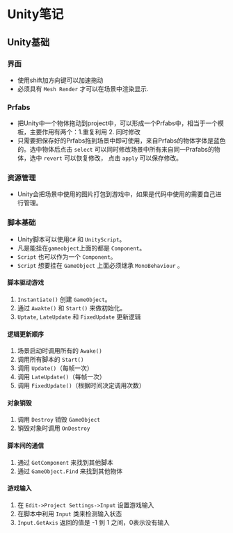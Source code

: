 # Unity笔记

## Unity基础

### 界面

* 使用shift加方向键可以加速拖动
* 必须具有 `Mesh Render` 才可以在场景中渲染显示.

### Prfabs
* 把Unity中一个物体拖动到project中，可以形成一个Prfabs中，相当于一个模板，主要作用有两个：1.重复利用  2. 同时修改
* 只需要把保存好的Prfabs拖到场景中即可使用，来自Prfabs的物体字体是蓝色的。选中物体后点击 `select` 可以同时修改场景中所有来自同一Prafabs的物体，选中 `revert` 可以恢复修改， 点击 `apply` 可以保存修改。

### 资源管理
* Unity会把场景中使用的图片打包到游戏中，如果是代码中使用的需要自己进行管理。

### 脚本基础
* Unity脚本可以使用`C#` 和 `UnityScript`。
* 凡是能挂在`gameobject`上面的都是 `Component`。
* `Script` 也可以作为一个 `Component`。 
* `Script` 想要挂在 `GameObject` 上面必须继承 `MonoBehaviour` 。

#### 脚本驱动游戏
1. `Instantiate()` 创建 `GameObject`。
2. 通过 `Awakte()` 和 `Start()` 来做初始化。
3. `Uptate`, `LateUpdate` 和 `FixedUpdate` 更新逻辑

#### 逻辑更新顺序
1. 场景启动时调用所有的 `Awake()`
2. 调用所有脚本的 `Start()`
3. 调用 `Update()`（每帧一次）
4. 调用 `LateUpdate()`（每帧一次）
5. 调用 `FixedUpdate()`（根据时间决定调用次数）

#### 对象销毁
1. 调用 `Destroy` 销毁 `GameObject`
2. 销毁对象时调用 `OnDestroy`


#### 脚本间的通信
1. 通过 `GetComponent` 来找到其他脚本
2. 通过 `GameObject.Find` 来找到其他物体

#### 游戏输入
1. 在 `Edit->Project Settings->Input` 设置游戏输入
2. 在脚本中利用 `Input` 类来检测输入状态
3. `Input.GetAxis` 返回的值是 -1 到 1 之间，0表示没有输入
